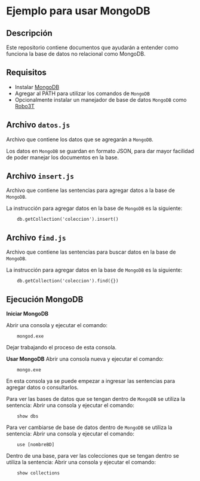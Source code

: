 # Ejemplo para usar MongoDB

## Descripción

Este repositorio contiene documentos que ayudarán a entender como funciona la base de datos no relacional como MongoDB.

## Requisitos

* Instalar [MongoDB](https://www.mongodb.com/)
* Agregar al PATH para utilizar los comandos de `MongoDB`
* Opcionalmente instalar un manejador de base de datos `MongoDB` como [Robo3T](https://robomongo.org/)

## Archivo `datos.js`

Archivo que contiene los datos que se agregarán a `MongoDB`.

Los datos en `MongoDB` se guardan en formato JSON, para dar mayor facilidad de poder manejar los documentos en la base.

## Archivo `insert.js`

Archivo que contiene las sentencias para agregar datos a la base de `MongoDB`.

La instrucción para agregar datos en la base de `MongoDB` es la siguiente:
```objc
	db.getCollection('coleccion').insert()
``` 

## Archivo `find.js`

Archivo que contiene las sentencias para buscar datos en la base de `MongoDB`.

La instrucción para agregar datos en la base de `MongoDB` es la siguiente:
```objc
	db.getCollection('coleccion').find({})
``` 

## Ejecución MongoDB

**Iniciar MongoDB**

Abrir una consola y ejecutar el comando:
```objc
	mongod.exe
```
Dejar trabajando el proceso de esta consola.

**Usar MongoDB**
Abrir una consola nueva y ejecutar el comando:
```objc
	mongo.exe
```
En esta consola ya se puede empezar a ingresar las sentencias para agregar datos o consultarlos.

Para ver las bases de datos que se tengan dentro de `MongoDB` se utiliza la sentencia:
Abrir una consola y ejecutar el comando:
```objc
	show dbs
```
Para ver cambiarse de base de datos dentro de `MongoDB` se utiliza la sentencia:
Abrir una consola y ejecutar el comando:
```objc
	use [nombreBD]
```

Dentro de una base, para ver las colecciones que se tengan dentro se utiliza la sentencia:
Abrir una consola y ejecutar el comando:
```objc
	show collections
```



